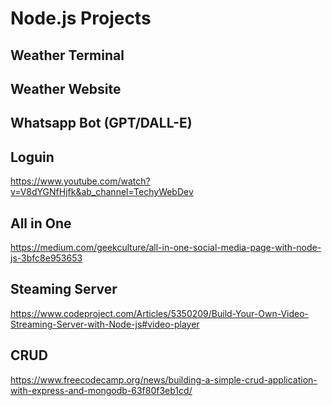 # Node.js Projects

## Weather Terminal


## Weather Website


## Whatsapp Bot (GPT/DALL-E)


## Loguin
https://www.youtube.com/watch?v=V8dYGNfHjfk&ab_channel=TechyWebDev

## All in One
https://medium.com/geekculture/all-in-one-social-media-page-with-node-js-3bfc8e953653

## Steaming Server
https://www.codeproject.com/Articles/5350209/Build-Your-Own-Video-Streaming-Server-with-Node-js#video-player

## CRUD
https://www.freecodecamp.org/news/building-a-simple-crud-application-with-express-and-mongodb-63f80f3eb1cd/
